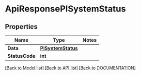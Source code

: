 # ApiResponsePISystemStatus

## Properties
Name | Type | Notes
------------ | ------------- | -------------
**Data** | **[**PISystemStatus**](../Model/PISystemStatus.md)**
**StatusCode** | **int**

[[Back to Model list]](../../DOCUMENTATION.md#documentation-for-models) [[Back to API list]](../../DOCUMENTATION.md#documentation-for-api-endpoints) [[Back to DOCUMENTATION]](../../DOCUMENTATION.md)
